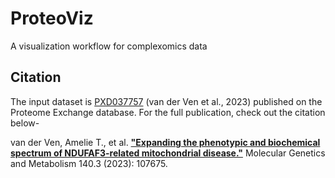 # ProteoViz
A visualization workflow for complexomics data

## Citation

The input dataset is [PXD037757](https://www.ebi.ac.uk/pride/archive/projects/PXD037757) (van der Ven et al., 2023) published on the Proteome Exchange database. For the full publication, check out the citation below-

van der Ven, Amelie T., et al. [**"Expanding the phenotypic and biochemical spectrum of NDUFAF3-related mitochondrial disease."**](https://pubmed.ncbi.nlm.nih.gov/37572574/) Molecular Genetics and Metabolism 140.3 (2023): 107675.
